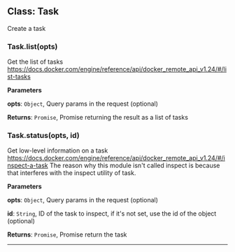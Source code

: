 ## Class: Task
Create a task

### Task.list(opts) 

Get the list of tasks
https://docs.docker.com/engine/reference/api/docker_remote_api_v1.24/#/list-tasks

**Parameters**

**opts**: `Object`, Query params in the request (optional)

**Returns**: `Promise`, Promise returning the result as a list of tasks

### Task.status(opts, id) 

Get low-level information on a task
https://docs.docker.com/engine/reference/api/docker_remote_api_v1.24/#/inspect-a-task
The reason why this module isn't called inspect is because that interferes with the inspect utility of task.

**Parameters**

**opts**: `Object`, Query params in the request (optional)

**id**: `String`, ID of the task to inspect, if it's not set, use the id of the object (optional)

**Returns**: `Promise`, Promise return the task



* * *










